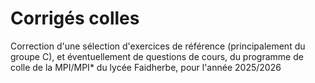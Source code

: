 # Corrigés colles

Correction d'une sélection d'exercices de référence (principalement du groupe C), et éventuellement de questions de cours, du programme de colle de la MPI/MPI* du lycée Faidherbe, pour l'année 2025/2026
